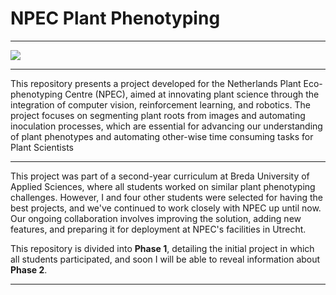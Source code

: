 # NPEC Plant Phenotyping
---

<img src='https://www.npec.nl/wp-content/uploads/2020/04/NPEC-Module-4-V7-low-res.jpg'>

<br>

---
This repository presents a project developed for the Netherlands Plant Eco-phenotyping Centre (NPEC), aimed at innovating plant science through the integration of computer vision, reinforcement learning, and robotics. The project focuses on segmenting plant roots from images and automating inoculation processes, which are essential for advancing our understanding of plant phenotypes and automating other-wise time consuming tasks for Plant Scientists

---

This project was part of a second-year curriculum at Breda University of Applied Sciences, where all students worked on similar plant phenotyping challenges. However, I and four other students were selected for having the best projects, and we've continued to work closely with NPEC up until now. Our ongoing collaboration involves improving the solution, adding new features, and preparing it for deployment at NPEC's facilities in Utrecht.

This repository is divided into **Phase 1**, detailing the initial project in which all students participated, and soon I will be able to reveal information about **Phase 2**.

---
